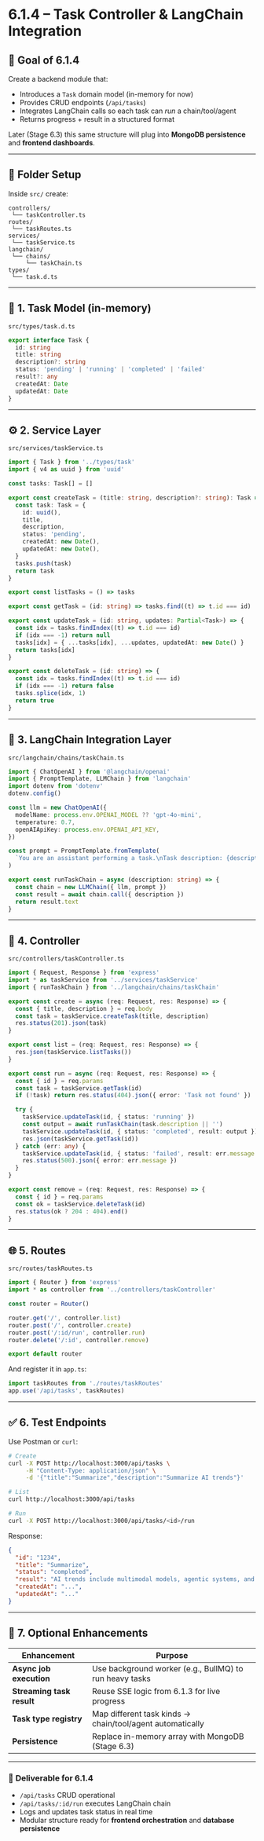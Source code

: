 # **6.1.4 – Task Controller & LangChain Integration**

## 🧭 **Goal of 6.1.4**

Create a backend module that:

- Introduces a `Task` domain model (in-memory for now)
- Provides CRUD endpoints (`/api/tasks`)
- Integrates LangChain calls so each task can _run_ a chain/tool/agent
- Returns progress + result in a structured format

Later (Stage 6.3) this same structure will plug into **MongoDB persistence** and **frontend dashboards**.

---

## 📁 **Folder Setup**

Inside `src/` create:

```
controllers/
 └── taskController.ts
routes/
 └── taskRoutes.ts
services/
 └── taskService.ts
langchain/
 └── chains/
     └── taskChain.ts
types/
 └── task.d.ts
```

---

## 🧩 **1. Task Model (in-memory)**

`src/types/task.d.ts`

```ts
export interface Task {
  id: string
  title: string
  description?: string
  status: 'pending' | 'running' | 'completed' | 'failed'
  result?: any
  createdAt: Date
  updatedAt: Date
}
```

---

## ⚙️ **2. Service Layer**

`src/services/taskService.ts`

```ts
import { Task } from '../types/task'
import { v4 as uuid } from 'uuid'

const tasks: Task[] = []

export const createTask = (title: string, description?: string): Task => {
  const task: Task = {
    id: uuid(),
    title,
    description,
    status: 'pending',
    createdAt: new Date(),
    updatedAt: new Date(),
  }
  tasks.push(task)
  return task
}

export const listTasks = () => tasks

export const getTask = (id: string) => tasks.find((t) => t.id === id)

export const updateTask = (id: string, updates: Partial<Task>) => {
  const idx = tasks.findIndex((t) => t.id === id)
  if (idx === -1) return null
  tasks[idx] = { ...tasks[idx], ...updates, updatedAt: new Date() }
  return tasks[idx]
}

export const deleteTask = (id: string) => {
  const idx = tasks.findIndex((t) => t.id === id)
  if (idx === -1) return false
  tasks.splice(idx, 1)
  return true
}
```

---

## 🤖 **3. LangChain Integration Layer**

`src/langchain/chains/taskChain.ts`

```ts
import { ChatOpenAI } from '@langchain/openai'
import { PromptTemplate, LLMChain } from 'langchain'
import dotenv from 'dotenv'
dotenv.config()

const llm = new ChatOpenAI({
  modelName: process.env.OPENAI_MODEL ?? 'gpt-4o-mini',
  temperature: 0.7,
  openAIApiKey: process.env.OPENAI_API_KEY,
})

const prompt = PromptTemplate.fromTemplate(
  `You are an assistant performing a task.\nTask description: {description}\nGive your concise output.`,
)

export const runTaskChain = async (description: string) => {
  const chain = new LLMChain({ llm, prompt })
  const result = await chain.call({ description })
  return result.text
}
```

---

## 🧠 **4. Controller**

`src/controllers/taskController.ts`

```ts
import { Request, Response } from 'express'
import * as taskService from '../services/taskService'
import { runTaskChain } from '../langchain/chains/taskChain'

export const create = async (req: Request, res: Response) => {
  const { title, description } = req.body
  const task = taskService.createTask(title, description)
  res.status(201).json(task)
}

export const list = (req: Request, res: Response) => {
  res.json(taskService.listTasks())
}

export const run = async (req: Request, res: Response) => {
  const { id } = req.params
  const task = taskService.getTask(id)
  if (!task) return res.status(404).json({ error: 'Task not found' })

  try {
    taskService.updateTask(id, { status: 'running' })
    const output = await runTaskChain(task.description || '')
    taskService.updateTask(id, { status: 'completed', result: output })
    res.json(taskService.getTask(id))
  } catch (err: any) {
    taskService.updateTask(id, { status: 'failed', result: err.message })
    res.status(500).json({ error: err.message })
  }
}

export const remove = (req: Request, res: Response) => {
  const { id } = req.params
  const ok = taskService.deleteTask(id)
  res.status(ok ? 204 : 404).end()
}
```

---

## 🌐 **5. Routes**

`src/routes/taskRoutes.ts`

```ts
import { Router } from 'express'
import * as controller from '../controllers/taskController'

const router = Router()

router.get('/', controller.list)
router.post('/', controller.create)
router.post('/:id/run', controller.run)
router.delete('/:id', controller.remove)

export default router
```

And register it in `app.ts`:

```ts
import taskRoutes from './routes/taskRoutes'
app.use('/api/tasks', taskRoutes)
```

---

## ✅ **6. Test Endpoints**

Use Postman or `curl`:

```bash
# Create
curl -X POST http://localhost:3000/api/tasks \
     -H "Content-Type: application/json" \
     -d '{"title":"Summarize","description":"Summarize AI trends"}'

# List
curl http://localhost:3000/api/tasks

# Run
curl -X POST http://localhost:3000/api/tasks/<id>/run
```

Response:

```json
{
  "id": "1234",
  "title": "Summarize",
  "status": "completed",
  "result": "AI trends include multimodal models, agentic systems, and edge AI.",
  "createdAt": "...",
  "updatedAt": "..."
}
```

---

## 🔮 **7. Optional Enhancements**

| Enhancement               | Purpose                                                   |
| ------------------------- | --------------------------------------------------------- |
| **Async job execution**   | Use background worker (e.g., BullMQ) to run heavy tasks   |
| **Streaming task result** | Reuse SSE logic from 6.1.3 for live progress              |
| **Task type registry**    | Map different task kinds → chain/tool/agent automatically |
| **Persistence**           | Replace in-memory array with MongoDB (Stage 6.3)          |

---

### 🎯 **Deliverable for 6.1.4**

- `/api/tasks` CRUD operational
- `/api/tasks/:id/run` executes LangChain chain
- Logs and updates task status in real time
- Modular structure ready for **frontend orchestration** and **database persistence**
